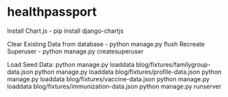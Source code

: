 # healthpassport

Install Chart.js - pip install django-chartjs

Clear Existing Data from database - python manage.py flush
Recreate Superuser - python manage.py createsuperuser

Load Seed Data: 
python manage.py loaddata blog/fixtures/familygroup-data.json
python manage.py loaddata blog/fixtures/profile-data.json
python manage.py loaddata blog/fixtures/vaccine-data.json
python manage.py loaddata blog/fixtures/immunization-data.json
python manage.py runserver
